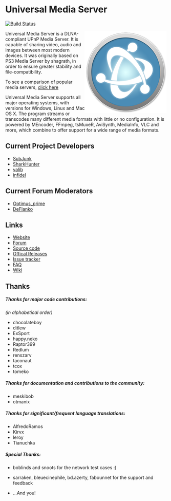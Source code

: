 # Universal Media Server
[![Build Status](http://universalmediaserver-ci.hopto.org:9999/job/ums%20trunk/badge/icon)](http://universalmediaserver-ci.hopto.org:9999/job/ums%20trunk/)

[<img align="right" src="https://github.com/UniversalMediaServer/UniversalMediaServer/blob/master/src/main/resources/images/logo.png?raw=true" alt="Universal Media Server" width="256" height="auto"/>][1] Universal Media Server is a DLNA-compliant UPnP Media Server.
It is capable of sharing video, audio and images between most modern devices.
It was originally based on PS3 Media Server by shagrath, in order to ensure greater stability and file-compatibility.

To see a comparison of popular media servers, [click here][2]

Universal Media Server supports all major operating systems, with versions for Windows, Linux and Mac OS X.
The program streams or transcodes many different media formats with little or no configuration.
It is powered by MEncoder, FFmpeg, tsMuxeR, AviSynth, MediaInfo, VLC and more, which combine to offer support for a wide range of media formats.

## Current Project Developers

* [SubJunk][3]
* [SharkHunter][4]
* [valib][5]
* [infidel][6]

## Current Forum Moderators

* [Optimus_prime][7]
* [DeFlanko][8] 

## Links
* [Website][1]
* [Forum][9]
* [Source code][10]
* [Offical Releases][11]
* [Issue tracker][12]
* [FAQ][13]
* [Wiki][14]

## Thanks

##### Thanks for major code contributions:
*(in alphabetical order)*
* chocolateboy
* ditlew
* ExSport
* happy.neko
* Raptor399
* Redlum
* renszarv
* taconaut
* tcox
* tomeko

##### Thanks for documentation and contributions to the community:

* meskibob
* otmanix

##### Thanks for significant/frequent language translations:

* AlfredoRamos
* Kirvx
* leroy
* Tianuchka

##### Special Thanks: 

* boblinds and snoots for the network test cases :)
* sarraken, bleuecinephile, bd.azerty, fabounnet for the support and feedback
* ...And you!


  [1]: http://www.universalmediaserver.com
  [2]: http://www.universalmediaserver.com/comparison/
  [3]: http://www.universalmediaserver.com/forum/memberlist.php?mode=viewprofile&u=2
  [4]: http://www.universalmediaserver.com/forum/memberlist.php?mode=viewprofile&u=62
  [5]: http://www.universalmediaserver.com/forum/memberlist.php?mode=viewprofile&u=683
  [6]: http://www.universalmediaserver.com/forum/memberlist.php?mode=viewprofile&u=171
  [7]: http://www.universalmediaserver.com/forum/memberlist.php?mode=viewprofile&u=61
  [8]: http://www.universalmediaserver.com/forum/memberlist.php?mode=viewprofile&u=134
  [9]: http://www.universalmediaserver.com/forum
  [10]: https://github.com/UniversalMediaServer/UniversalMediaServer
  [11]: http://sourceforge.net/projects/unimediaserver/files/Official%20Releases/
  [12]: https://github.com/UniversalMediaServer/UniversalMediaServer/issues?state=open
  [13]: http://www.universalmediaserver.com/faq/
  [14]: https://github.com/UniversalMediaServer/UniversalMediaServer/wiki
